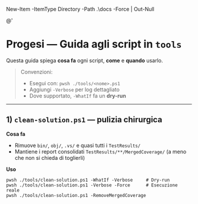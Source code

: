 New-Item -ItemType Directory -Path .\docs -Force | Out-Null

@'
# Progesi — Guida agli script in `tools`

Questa guida spiega **cosa fa** ogni script, **come** e **quando** usarlo.

> Convenzioni:
> - Esegui con: `pwsh ./tools/<nome>.ps1`
> - Aggiungi `-Verbose` per log dettagliato
> - Dove supportato, `-WhatIf` fa un **dry-run**

---

## 1) `clean-solution.ps1` — pulizia chirurgica
**Cosa fa**
- Rimuove `bin/`, `obj/`, `.vs/` e quasi tutti i `TestResults/`
- Mantiene i report consolidati `TestResults/**/MergedCoverage/` (a meno che non si chieda di toglierli)

**Uso**
```pwsh
pwsh ./tools/clean-solution.ps1 -WhatIf -Verbose     # Dry-run
pwsh ./tools/clean-solution.ps1 -Verbose -Force      # Esecuzione reale
pwsh ./tools/clean-solution.ps1 -RemoveMergedCoverage
